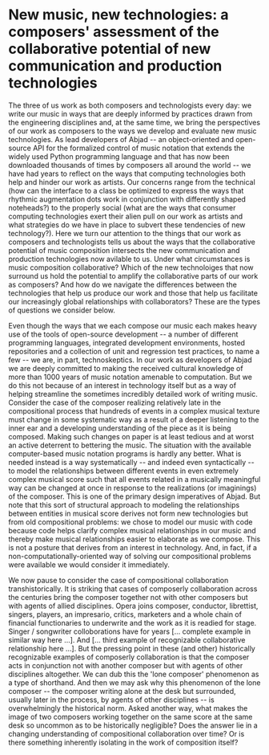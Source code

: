 New music, new technologies: a composers' assessment of the collaborative potential of new communication and production technologies
====================================================================================================================================

The three of us work as both composers and technologists every day: we write
our music in ways that are deeply informed by practices drawn from the
engineering disciplines and, at the same time, we bring the perspectives of our
work as composers to the ways we develop and evaluate new music technologies.
As lead developers of Abjad -- an object-oriented and open-source API for the
formalized control of music notation that extends the widely used Python
programming language and that has now been downloaded thousands of times by
composers all around the world -- we have had years to reflect on the ways that
computing technologies both help and hinder our work as artists. Our concerns
range from the technical (how can the interface to a class be optimized to
express the ways that rhythmic augmentation dots work in conjunction with
differently shaped noteheads?) to the properly social (what are the ways that
consumer computing technologies exert their alien pull on our work as artists
and what strategies do we have in place to subvert these tendencies of new
technology?). Here we turn our attention to the things that our work as
composers and technologists tells us about the ways that the collaborative
potential of music composition intersects the new communication and production
technologies now avilable to us. Under what circumstances is music composition
collaborative? Which of the new technoloiges that now surround us hold the
potential to amplify the collaborative parts of our work as composers? And how
do we navigate the differences between the technologies that help us produce
our work and those that help us facilitate our increasingly global
relationships with collaborators? These are the types of questions we consider
below.

Even though the ways that we each compose our music each makes heavy use of the
tools of open-source development -- a number of different programming
languages, integrated development environments, hosted repositories and a
collection of unit and regression test practices, to name a few -- we are, in
part, technoskeptics. In our work as developers of Abjad we are deeply
committed to making the received cultural knowledge of more than 1000 years of
music notation amenable to computation. But we do this not because of an
interest in technology itself but as a way of helping streamline the sometimes
incredibly detailed work of writing music. Consider the case of the composer
realizing relatively late in the compositional process that hundreds of events
in a complex musical texture must change in some systematic way as a result of
a deeper listening to the inner ear and a developing understanding of the piece
as it is being composed. Making such changes on paper is at least tedious and
at worst an active deterrent to bettering the music. The situation with the
available computer-based music notation programs is hardly any better. What is
needed instead is a way systematically -- and indeed even syntactically -- to
model the relationships between different events in even extremely complex
musical score such that all events related in a musically meaningful way can be
changed at once in response to the realizations (or imaginings) of the
composer. This is one of the primary design imperatives of Abjad. But note that
this sort of structural approach to modeling the relationships between entities
in musical score derives not form new technologies but from old compositional
problems: we chose to model our music with code because code helps clarify
complex musical relationships in our music and thereby make musical
relationships easier to elaborate as we compose. This is not a posture that
derives from an interest in technology. And, in fact, if a
non-computationally-oriented way of solving our compositional problems were
available we would consider it immediately.

We now pause to consider the case of compositional collaboration
transhistorically. It is striking that cases of composerly collaboration across
the centuries bring the composer together not with other composers but with
agents of allied disciplines. Opera joins composer, conductor, librettist,
singers, players, an impresario, critics, marketers and a whole chain of
financial functionaries to underwrite and the work as it is readied for stage.
Singer / songwriter colloborations have for years [... complete example in
similar way here ...]. And [... third example of recognizable collaborative
relationship here ...]. But the pressing point in these (and other)
historically recognizable examples of composerly collaboration is that the
composer acts in conjunction not with another composer but with agents of other
disciplines altogether. We can dub this the 'lone composer' phenomenon as a
type of shorthand. And then we may ask why this phenomenon of the lone composer
-- the composer writing alone at the desk but surrounded, usually later in the
process, by agents of other disciplines -- is overwhelmingly the historical
norm. Asked another way, what makes the image of two composers working together
on the same score at the same desk so uncommon as to be historically
negligible? Does the answer lie in a changing understanding of compositional
collaboration over time? Or is there something inherently isolating in the work
of composition itself?